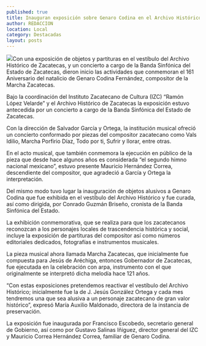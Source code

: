 ```yaml
---
published: true
title: Inauguran exposición sobre Genaro Codina en el Archivo Histórico
author: REDACCION
location: Local
category: Destacadas
layout: posts
---
```


![](http://i.imgur.com/v9ZMRxpm.jpg)Con una exposición de objetos y partituras en el vestíbulo del Archivo Histórico de Zacatecas, y un concierto a cargo de la Banda Sinfónica del Estado de Zacatecas, dieron inicio las actividades que conmemoran el 161 Aniversario del natalicio de Genaro Codina Fernández, compositor de la Marcha Zacatecas.   

Bajo la coordinación del Instituto Zacatecano de Cultura (IZC) “Ramón López Velarde” y el Archivo Histórico de Zacatecas la exposición estuvo antecedida por un concierto a cargo de la Banda Sinfónica del Estado de Zacatecas.

Con la dirección de Salvador García y Ortega, la institución musical ofreció un concierto conformado por piezas del compositor zacatecano como Vals Idilio, Marcha Porfirio Díaz, Todo por ti, Sufrir y llorar, entre otras.

En el acto musical, que también conmemora la ejecución en público de la pieza que desde hace algunos años es considerada “el segundo himno nacional mexicano”, estuvo presente Mauricio Hernández Correa, descendiente del compositor, que agradeció a García y Ortega la interpretación.

Del mismo modo tuvo lugar la inauguración de objetos alusivos a Genaro Codina que fue exhibida en el vestíbulo del Archivo Histórico y fue curada, así como dirigida, por Conrado Guzmán Briseño, cronista de la Banda Sinfónica del Estado.

La exhibición conmemorativa, que se realiza para que los zacatecanos reconozcan a los personajes locales de trascendencia histórica y social, incluye la exposición de partituras del compositor así como números editoriales dedicados, fotografías e instrumentos musicales.

La pieza musical ahora llamada Marcha Zacatecas, que inicialmente fue compuesta para Jesús de Aréchiga, entonces Gobernador de Zacatecas, fue ejecutada en la celebración con arpa, instrumento con el que originalmente se interpretó dicha melodía hace 121 años. 

“Con estas exposiciones pretendemos reactivar el vestíbulo del Archivo Histórico; inicialmente fue la de J. Jesús González Ortega y cada mes tendremos una que sea alusiva a un personaje zacatecano de gran valor histórico”, expresó María Auxilio Maldonado, directora de la instancia de preservación.

La exposición fue inaugurada por Francisco Escobedo, secretario general de Gobierno, así como por Gustavo Salinas Iñiguez, director general del IZC y Mauricio Correa Hernández Correa, familiar de Genaro Codina. 
